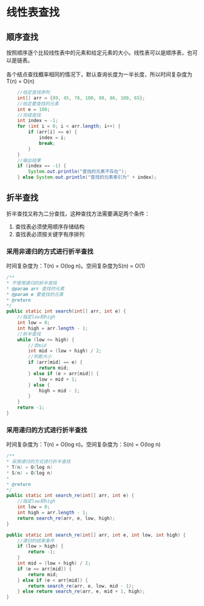 # 线性表查找
## 顺序查找
按照顺序逐个比较线性表中的元素和给定元素的大小。线性表可以是顺序表，也可以是链表。<br><br>
各个结点查找概率相同的情况下，默认查询长度为一半长度，所以时间复杂度为T(n) = O(n)
```java
    //给定查找序列
    int[] arr = {89, 45, 78, 100, 98, 86, 100, 65};
    //给定要查找的元素
    int e = 100;
    //完成查找
    int index = -1;
    for (int i = 0; i < arr.length; i++) {
        if (arr[i] == e) {
            index = i;
            break;
        }
    }
    //输出结果
    if (index == -1) {
        System.out.println("查找的元素不存在");
    } else System.out.println("查找的元素索引为" + index);
```

## 折半查找
折半查找又称为二分查找，这种查找方法需要满足两个条件：
1. 查找表必须使用顺序存储结构
2. 查找表必须按关键字有序排列
### 采用非递归的方式进行折半查找
时间复杂度为：T(n) = O(log n)。空间复杂度为S(n) = O(1)
```java
/**
* 不使用递归的折半查找
* @param arr 查找的元素
* @param e 要查找的元素
* @return
*/
public static int search(int[] arr, int e) {
    //指定low和high
    int low = 0;
    int high = arr.length - 1;
    //折半查找
    while (low <= high) {
        //求mid
        int mid = (low + high) / 2;
        //判断大小
        if (arr[mid] == e) {
            return mid;
        } else if (e > arr[mid]) {
            low = mid + 1;
        } else {
            high = mid - 1;
        }
    }
    return -1;
}
```
### 采用递归的方式进行折半查找
时间复杂度为：T(n) = O(log n)。空间复杂度为：S(n) = O(log n)
```java
/**
* 采用递归的方式进行折半查找
* T(n) = O(log n)
* S(n) = O(log n)
*
* @return
*/
public static int search_re(int[] arr, int e) {
    //指定low和high
    int low = 0;
    int high = arr.length - 1;
    return search_re(arr, e, low, high);
}

public static int search_re(int[] arr, int e, int low, int high) {
    //递归的结束条件
    if (low > high) {
        return -1;
    }
    int mid = (low + high) / 2;
    if (e == arr[mid]) {
        return mid;
    } else if (e < arr[mid]) {
        return search_re(arr, e, low, mid - 1);
    } else return search_re(arr, e, mid + 1, high);
}
```